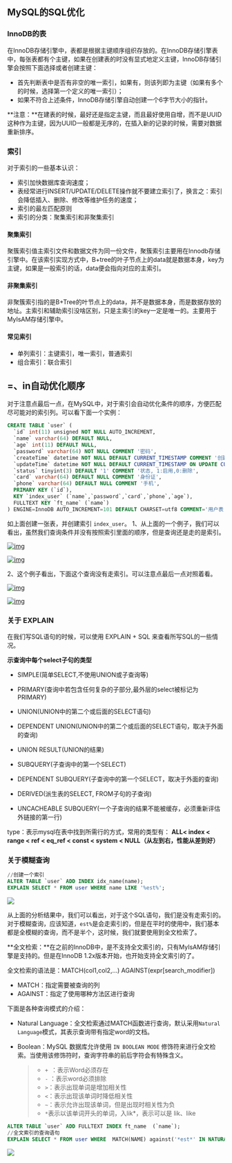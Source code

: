 ## MySQL的SQL优化

### InnoDB的表

在InnoDB存储引擎中，表都是根据主键顺序组织存放的。在InnoDB存储引擎表中，每张表都有个主键，如果在创建表的时没有显式地定义主键，InnoDB存储引擎会按照下面选择或者创建主键：

- 首先判断表中是否有非空的唯一索引，如果有，则该列即为主键（如果有多个的时候，选择第一个定义的唯一索引）；
- 如果不符合上述条件，InnoDB存储引擎自动创建一个6字节大小的指针。

**注意：**在建表的时候，最好还是指定主键，而且最好使用自增，而不是UUID这种作为主键，因为UUID一般都是无序的，在插入新的记录的时候，需要对数据重新排序。

### 索引

对于索引的一些基本认识：

- 索引加快数据库查询速度；
- 表经常进行INSERT/UPDATE/DELETE操作就不要建立索引了，换言之：索引会降低插入、删除、修改等维护任务的速度；
- 索引的最左匹配原则
- 索引的分类：聚集索引和非聚集索引

#### 聚集索引

聚簇索引值主索引文件和数据文件为同一份文件，聚簇索引主要用在Innodb存储引擎中。在该索引实现方式中，B+tree的叶子节点上的data就是数据本身，key为主键，如果是一般索引的话，data便会指向对应的主索引。

#### 非聚集索引

非聚簇索引指的是B+Tree的叶节点上的data，并不是数据本身，而是数据存放的地址。主索引和辅助索引没啥区别，只是主索引的key一定是唯一的。主要用于MyIsAM存储引擎中。

#### 常见索引

- 单列索引：主键索引，唯一索引，普通索引
- 组合索引：联合索引



## =、in自动优化顺序

对于注意点最后一点，在MySQL中，对于索引会自动优化条件的顺序，方便匹配尽可能对的索引列。可以看下面一个实例：

```sql
CREATE TABLE `user` (
  `id` int(11) unsigned NOT NULL AUTO_INCREMENT,
  `name` varchar(64) DEFAULT NULL,
  `age` int(11) DEFAULT NULL,
  `password` varchar(64) NOT NULL COMMENT '密码',
  `createTime` datetime NOT NULL DEFAULT CURRENT_TIMESTAMP COMMENT '创建时间',
  `updateTime` datetime NOT NULL DEFAULT CURRENT_TIMESTAMP ON UPDATE CURRENT_TIMESTAMP COMMENT '更新时间',
  `status` tinyint(3) DEFAULT '1' COMMENT '状态, 1:启用,0:删除',
  `card` varchar(64) DEFAULT NULL COMMENT '身份证',
  `phone` varchar(64) DEFAULT NULL COMMENT '手机',
  PRIMARY KEY (`id`),
  KEY `index_user` (`name`,`password`,`card`,`phone`,`age`),
  FULLTEXT KEY `ft_name` (`name`)
) ENGINE=InnoDB AUTO_INCREMENT=101 DEFAULT CHARSET=utf8 COMMENT='用户表';
```



如上面创建一张表，并创建索引 `index_user`。
1、从上面的一个例子，我们可以看出，虽然我们查询条件并没有按照索引里面的顺序，但是查询还是走的是索引。

[![img](https://hexo-1252893039.cos.ap-shanghai.myqcloud.com/Qiniu/5588441b2b01cbb195c0ced1e2befe41.jpg)](https://hexo-1252893039.cos.ap-shanghai.myqcloud.com/Qiniu/5588441b2b01cbb195c0ced1e2befe41.jpg)

[![img](https://hexo-1252893039.cos.ap-shanghai.myqcloud.com/Qiniu/caa7c87b03ad3ed466176f31d0ec26c0.jpg)](https://hexo-1252893039.cos.ap-shanghai.myqcloud.com/Qiniu/caa7c87b03ad3ed466176f31d0ec26c0.jpg)

2、这个例子看出，下面这个查询没有走索引。可以注意点最后一点对照着看。

[![img](https://hexo-1252893039.cos.ap-shanghai.myqcloud.com/Qiniu/ab33d1e09a4c0bfe6b94ce2b023d5711.jpg)](https://hexo-1252893039.cos.ap-shanghai.myqcloud.com/Qiniu/ab33d1e09a4c0bfe6b94ce2b023d5711.jpg)

[![img](https://hexo-1252893039.cos.ap-shanghai.myqcloud.com/Qiniu/1b529270d16fe8934d39267f534aca06.jpg)](https://hexo-1252893039.cos.ap-shanghai.myqcloud.com/Qiniu/1b529270d16fe8934d39267f534aca06.jpg)

### 关于 EXPLAIN

在我们写SQL语句的时候，可以使用 EXPLAIN + SQL 来查看所写SQL的一些情况。

   **示查询中每个select子句的类型**

- SIMPLE(简单SELECT,不使用UNION或子查询等)

- PRIMARY(查询中若包含任何复杂的子部分,最外层的select被标记为PRIMARY)

- UNION(UNION中的第二个或后面的SELECT语句)

- DEPENDENT UNION(UNION中的第二个或后面的SELECT语句，取决于外面的查询)

- UNION RESULT(UNION的结果)

- SUBQUERY(子查询中的第一个SELECT)

- DEPENDENT SUBQUERY(子查询中的第一个SELECT，取决于外面的查询)

- DERIVED(派生表的SELECT, FROM子句的子查询)

- UNCACHEABLE SUBQUERY(一个子查询的结果不能被缓存，必须重新评估外链接的第一行)

type：表示mysql在表中找到所需行的方式，常用的类型有： **ALL< index <  range < ref < eq_ref < const < system < NULL（从左到右，性能从差到好）**

### 关于模糊查询

```sql
//创建一个索引
ALTER TABLE `user` ADD INDEX idx_name(name);
EXPLAIN SELECT * FROM user WHERE name LIKE '%est%';
```

![](https://hexo-1252893039.cos.ap-shanghai.myqcloud.com/20190630131920.png)

从上面的分析结果中，我们可以看出，对于这个SQL语句，我们是没有走索引的。对于模糊查询，应该知道，`est%`是会走索引的，但是在平时的使用中，我们基本都是全模糊的查询，而不是半个，这时候，我们就要使用到全文检索了。

**全文检索：**在之前的InnoDB中，是不支持全文索引的，只有MyIsAM存储引擎是支持的。但是在InnoDB 1.2x版本开始，也开始支持全文索引的了。

全文检索的语法是：MATCH(col1,col2,…) AGAINST(expr[search_modifier])

- MATCH：指定需要被查询的列
- AGAINST：指定了使用哪种方法区进行查询

下面是各种查询模式的介绍：

- Natural Language：全文检索通过MATCH函数进行查询，默认采用`Natural Language`模式，其表示查询带有指定word的文档。

- Boolean：MySQL 数据库允许使用 `IN BOOLEAN MODE` 修饰符来进行全文检索。当使用该修饰符时，查询字符串的前后字符会有特殊含义。

  > - `+ `：表示Word必须存在
  > - `-`  ：表示word必须排除
  > - `>`：表示出现单词是增加相关性
  > - `<`：表示出现该单词时降低相关性
  > - `~`：表示允许出现该单词，但是出现时相关性为负
  > - `*`表示以该单词开头的单词，入lik*，表示可以是 lik、like

```sql
ALTER TABLE `user` ADD FULLTEXT INDEX ft_name  (`name`);
//全文索引的查询语句
EXPLAIN SELECT * FROM user WHERE  MATCH(NAME) against('*est*' IN NATURAL LANGUAGE MODE);
```

![](https://hexo-1252893039.cos.ap-shanghai.myqcloud.com/20190630133235.png)

